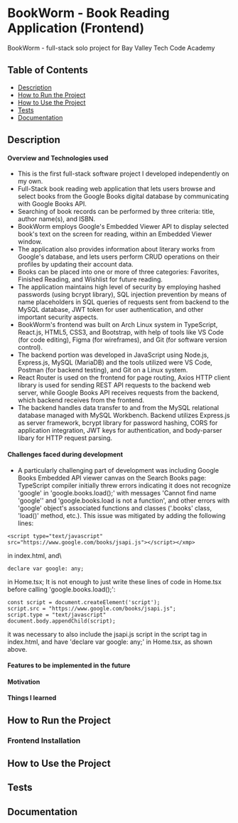 # BookWorm - Book Reading Application (Frontend)
BookWorm - full-stack solo project for Bay Valley Tech Code Academy

## Table of Contents
- [Description](#description)
- [How to Run the Project](#how-to-run-the-project)
- [How to Use the Project](#how-to-use-the-project)
- [Tests](#tests)
- [Documentation](#documentation)

## Description
#### Overview and Technologies used
* This is the first full-stack software project I developed independently on my own.
* Full-Stack book reading web application that lets users browse and select books from the Google Books digital database by communicating with Google Books API. 
* Searching of book records can be performed by three criteria: title, author name(s), and ISBN.
* BookWorm employs Google's Embedded Viewer API to display selected book's text on the screen for reading, within an Embedded Viewer window.
* The application also provides information about literary works from Google's database, and lets users perform CRUD operations on their profiles by updating their account data.
* Books can be placed into one or more of three categories: Favorites, Finished Reading, and Wishlist for future reading.
* The application maintains high level of security by employing hashed passwords (using bcrypt library), SQL injection prevention by means of name placeholders in SQL queries of requests sent from backend to the MySQL database, JWT token for user authentication, and other important security aspects.
* BookWorm's frontend was built on Arch Linux system in TypeScript, React.js, HTML5, CSS3, and Bootstrap, with help of tools like VS Code (for code editing), Figma (for wireframes), and Git (for software version control).
* The backend portion was developed in JavaScript using Node.js, Express.js, MySQL (MariaDB) and the tools utilized were VS Code, Postman (for backend testing), and Git on a Linux system.
* React Router is used on the frontend for page routing, Axios HTTP client library is used for sending REST API requests to the backend web server, while Google Books API receives requests from the backend, which backend receives from the frontend.
* The backend handles data transfer to and from the MySQL relational database managed with MySQL Workbench. Backend utilizes Express.js as server framework, bcrypt library for password hashing, CORS for application integration, JWT keys for authentication, and body-parser libary for HTTP request parsing.

#### Challenges faced during development
* A particularly challenging part of development was including Google Books Embedded API viewer canvas on the Search Books page: TypeScript compiler initially threw errors indicating it does not recognize 'google' in 'google.books.load();' with messages 'Cannot find name 'google'' and 'google.books.load is not a function', and other errors with 'google' object's associated functions and classes ('.books' class, 'load()' method, etc.). 
This issue was mitigated by adding the following lines: <br>
``` 
<script type="text/javascript" src="https://www.google.com/books/jsapi.js"></script></xmp>
```
in index.html, and\
```
declare var google: any; 
```
in Home.tsx; It is not enough to just write these lines of code in Home.tsx before calling 'google.books.load();':
```
const script = document.createElement('script');
script.src = "https://www.google.com/books/jsapi.js";
script.type = "text/javascript"
document.body.appendChild(script);
```
it was necessary to also include the jsapi.js script in the script tag in index.html, and have 'declare var google: any;' in Home.tsx, as shown above.

#### Features to be implemented in the future

#### Motivation

#### Things I learned

## How to Run the Project
### Frontend Installation

## How to Use the Project

## Tests

## Documentation
